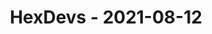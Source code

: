 ---
layout: post
title: HexDevs - 2021-08-12
datetime: '2021-08-12T14:00:00-07:00'
name: HexDevs
external_url: https://meetingplace.io/hexdevs/events/6319
online_event: true
year_month: 2021-08
---